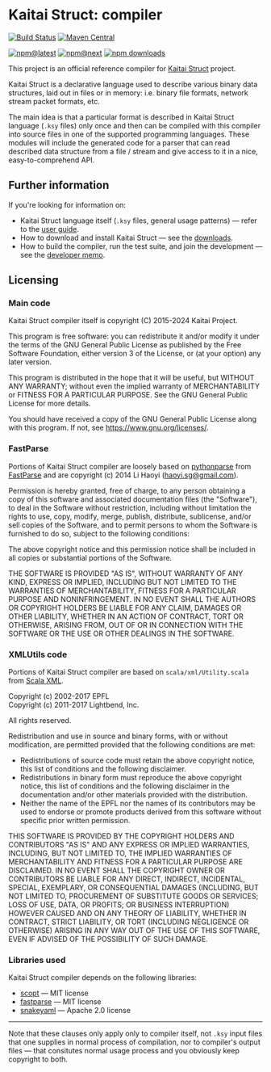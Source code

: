 # Kaitai Struct: compiler

[![Build Status](https://img.shields.io/github/actions/workflow/status/kaitai-io/kaitai_struct_compiler/test.yml?branch=master)](https://github.com/kaitai-io/kaitai_struct_compiler/actions/workflows/test.yml?query=branch%3Amaster)
[![Maven Central](https://img.shields.io/maven-central/v/io.kaitai/kaitai-struct-compiler_2.12)](https://search.maven.org/artifact/io.kaitai/kaitai-struct-compiler_2.12)

[![npm@latest](https://img.shields.io/npm/v/kaitai-struct-compiler/latest)](https://www.npmjs.com/package/kaitai-struct-compiler/v/latest)
[![npm@next](https://img.shields.io/npm/v/kaitai-struct-compiler/next)](https://www.npmjs.com/package/kaitai-struct-compiler/v/next)
[![npm downloads](https://img.shields.io/npm/dm/kaitai-struct-compiler?label=npm%20downloads)](https://www.npmtrends.com/kaitai-struct-compiler)

This project is an official reference compiler for [Kaitai Struct](http://kaitai.io) project.

Kaitai Struct is a declarative language used to describe various
binary data structures, laid out in files or in memory: i.e. binary
file formats, network stream packet formats, etc.

The main idea is that a particular format is described in Kaitai
Struct language (`.ksy` files) only once and then can be compiled with
this compiler into source files in one of the supported programming
languages. These modules will include the generated code for a parser
that can read described data structure from a file / stream and give
access to it in a nice, easy-to-comprehend API.

## Further information

If you're looking for information on:

* Kaitai Struct language itself (`.ksy` files, general usage patterns)
  — refer to the [user guide](http://doc.kaitai.io/user_guide.html).
* How to download and install Kaitai Struct — see the
  [downloads](http://kaitai.io/#download).
* How to build the compiler, run the test suite, and join the
  development — see the [developer memo](http://doc.kaitai.io/developers.html).

## Licensing

### Main code

Kaitai Struct compiler itself is copyright (C) 2015-2024 Kaitai
Project.

This program is free software: you can redistribute it and/or modify
it under the terms of the GNU General Public License as published by
the Free Software Foundation, either version 3 of the License, or
(at your option) any later version.

This program is distributed in the hope that it will be useful,
but WITHOUT ANY WARRANTY; without even the implied warranty of
MERCHANTABILITY or FITNESS FOR A PARTICULAR PURPOSE.  See the
GNU General Public License for more details.

You should have received a copy of the GNU General Public License
along with this program.  If not, see <https://www.gnu.org/licenses/>.

### FastParse

Portions of Kaitai Struct compiler are loosely based on
[pythonparse](https://github.com/com-lihaoyi/fastparse/tree/1.0.0/pythonparse/shared/src/main/scala/pythonparse)
from [FastParse](https://com-lihaoyi.github.io/fastparse/) and are copyright
(c) 2014 Li Haoyi (haoyi.sg@gmail.com).

Permission is hereby granted, free of charge, to any person obtaining
a copy of this software and associated documentation files (the
"Software"), to deal in the Software without restriction, including
without limitation the rights to use, copy, modify, merge, publish,
distribute, sublicense, and/or sell copies of the Software, and to
permit persons to whom the Software is furnished to do so, subject to
the following conditions:

The above copyright notice and this permission notice shall be
included in all copies or substantial portions of the Software.

THE SOFTWARE IS PROVIDED "AS IS", WITHOUT WARRANTY OF ANY KIND,
EXPRESS OR IMPLIED, INCLUDING BUT NOT LIMITED TO THE WARRANTIES OF
MERCHANTABILITY, FITNESS FOR A PARTICULAR PURPOSE AND
NONINFRINGEMENT. IN NO EVENT SHALL THE AUTHORS OR COPYRIGHT HOLDERS BE
LIABLE FOR ANY CLAIM, DAMAGES OR OTHER LIABILITY, WHETHER IN AN ACTION
OF CONTRACT, TORT OR OTHERWISE, ARISING FROM, OUT OF OR IN CONNECTION
WITH THE SOFTWARE OR THE USE OR OTHER DEALINGS IN THE SOFTWARE.

### XMLUtils code

Portions of Kaitai Struct compiler are based on `scala/xml/Utility.scala` from [Scala XML](https://github.com/scala/scala-xml).

Copyright (c) 2002-2017 EPFL\
Copyright (c) 2011-2017 Lightbend, Inc.

All rights reserved.

Redistribution and use in source and binary forms, with or without
modification, are permitted provided that the following conditions are met:

* Redistributions of source code must retain the above copyright notice,
  this list of conditions and the following disclaimer.
* Redistributions in binary form must reproduce the above copyright notice,
  this list of conditions and the following disclaimer in the documentation
  and/or other materials provided with the distribution.
* Neither the name of the EPFL nor the names of its contributors may be
  used to endorse or promote products derived from this software without
  specific prior written permission.

THIS SOFTWARE IS PROVIDED BY THE COPYRIGHT HOLDERS AND CONTRIBUTORS "AS IS"
AND ANY EXPRESS OR IMPLIED WARRANTIES, INCLUDING, BUT NOT LIMITED TO, THE
IMPLIED WARRANTIES OF MERCHANTABILITY AND FITNESS FOR A PARTICULAR PURPOSE
ARE DISCLAIMED. IN NO EVENT SHALL THE COPYRIGHT OWNER OR CONTRIBUTORS BE
LIABLE FOR ANY DIRECT, INDIRECT, INCIDENTAL, SPECIAL, EXEMPLARY, OR
CONSEQUENTIAL DAMAGES (INCLUDING, BUT NOT LIMITED TO, PROCUREMENT OF
SUBSTITUTE GOODS OR SERVICES; LOSS OF USE, DATA, OR PROFITS; OR BUSINESS
INTERRUPTION) HOWEVER CAUSED AND ON ANY THEORY OF LIABILITY, WHETHER IN
CONTRACT, STRICT LIABILITY, OR TORT (INCLUDING NEGLIGENCE OR OTHERWISE)
ARISING IN ANY WAY OUT OF THE USE OF THIS SOFTWARE, EVEN IF ADVISED OF
THE POSSIBILITY OF SUCH DAMAGE.

### Libraries used

Kaitai Struct compiler depends on the following libraries:

* [scopt](https://github.com/scopt/scopt) — MIT license
* [fastparse](https://com-lihaoyi.github.io/fastparse/) — MIT license
* [snakeyaml](https://bitbucket.org/snakeyaml/snakeyaml) — Apache 2.0 license

---

Note that these clauses only apply only to compiler itself, not `.ksy`
input files that one supplies in normal process of compilation, nor to
compiler's output files — that consitutes normal usage process and you
obviously keep copyright to both.
